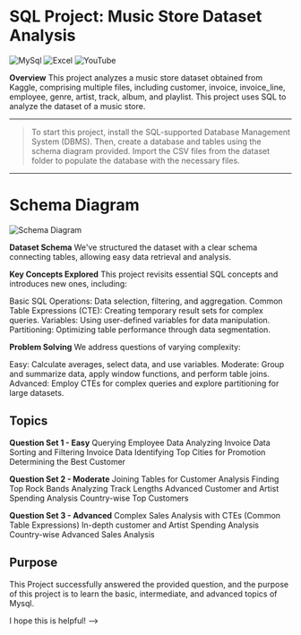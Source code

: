 # SQL Project: Music Store Dataset Analysis

![MySql](https://img.shields.io/badge/MySql-black.svg?style=for-the-badge&logo=mysql&logoColor=white)
![Excel](https://img.shields.io/badge/Excel-darkgreen.svg?style=for-the-badge&logo=x&logoColor=white)
![YouTube](https://img.shields.io/badge/YouTube-%23FF0000.svg?style=for-the-badge&logo=YouTube&logoColor=white)

**Overview**
This project analyzes a music store dataset obtained from Kaggle, comprising multiple files, including customer, invoice, invoice_line, employee, genre, artist, track, album, and playlist. This project uses SQL to analyze the dataset of a music store.

---
>To start this project, install the SQL-supported Database Management System (DBMS). Then, create a database and tables using the schema diagram provided. Import the CSV files from the dataset folder to populate the database with the necessary files.
---

# Schema Diagram
![Schema Diagram](https://github.com/avishek09/Music-Store-Analysis/assets/75924699/993e1d5d-0ae0-4034-9e20-202a2916c84c)


**Dataset Schema**
We've structured the dataset with a clear schema connecting tables, allowing easy data retrieval and analysis.


**Key Concepts Explored**
This project revisits essential SQL concepts and introduces new ones, including:

Basic SQL Operations: Data selection, filtering, and aggregation.
Common Table Expressions (CTE): Creating temporary result sets for complex queries.
Variables: Using user-defined variables for data manipulation.
Partitioning: Optimizing table performance through data segmentation.


**Problem Solving**
We address questions of varying complexity:

Easy: Calculate averages, select data, and use variables.
Moderate: Group and summarize data, apply window functions, and perform table joins.
Advanced: Employ CTEs for complex queries and explore partitioning for large datasets.


## Topics

**Question Set 1 - Easy**
Querying Employee Data
Analyzing Invoice Data
Sorting and Filtering Invoice Data
Identifying Top Cities for Promotion
Determining the Best Customer

**Question Set 2 - Moderate**
Joining Tables for Customer Analysis
Finding Top Rock Bands
Analyzing Track Lengths
Advanced Customer and Artist Spending Analysis
Country-wise Top Customers

**Question Set 3 - Advanced**
Complex Sales Analysis with CTEs (Common Table Expressions)
In-depth customer and Artist Spending Analysis
Country-wise Advanced Sales Analysis

## Purpose
This Project successfully answered the provided question, and the purpose of this project is to learn the basic, intermediate, and advanced topics of Mysql.


I hope this is helpful! -->
